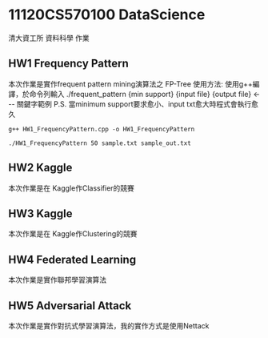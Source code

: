 # 11120CS570100 DataScience
清大資工所 資料科學 作業

## HW1 Frequency Pattern
本次作業是實作frequent pattern mining演算法之 FP-Tree
使用方法: 使用g++編譯，於命令列輸入 ./frequent_pattern {min support} {input file} {output file} <--- 關鍵字範例 
P.S. 當minimum support要求愈小、input txt愈大時程式會執行愈久
```shell=
g++ HW1_FrequencyPattern.cpp -o HW1_FrequencyPattern
```
```shell=
./HW1_FrequencyPattern 50 sample.txt sample_out.txt
```
## HW2 Kaggle
本次作業是在 Kaggle作Classifier的競賽
## HW3 Kaggle
本次作業是在 Kaggle作Clustering的競賽
## HW4 Federated Learning
本次作業是實作聯邦學習演算法
## HW5 Adversarial Attack
本次作業是實作對抗式學習演算法，我的實作方式是使用Nettack
